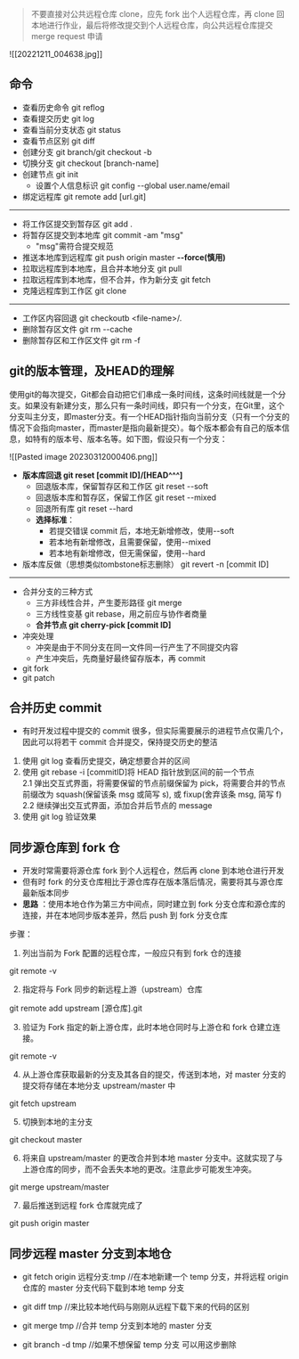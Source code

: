 > 不要直接对公共远程仓库 clone，应先 fork 出个人远程仓库，再 clone 回本地进行作业，最后将修改提交到个人远程仓库，向公共远程仓库提交 merge request 申请

![[20221211_004638.jpg]]

## 命令

- 查看历史命令 git reflog
- 查看提交历史 git log
- 查看当前分支状态 git status
- 查看节点区别 git diff
- 创建分支 git branch/git checkout -b
- 切换分支 git checkout \[branch-name\]
- 创建节点 git init
  - 设置个人信息标识 git config --global user.name/email
- 绑定远程库 git remote add \[url.git\]

---

- 将工作区提交到暂存区 git add .
- 将暂存区提交到本地库 git commit -am "msg"
  - "msg"需符合提交规范
- 推送本地库到远程库 git push origin master **--force(慎用)**
- 拉取远程库到本地库，且合并本地分支 git pull
- 拉取远程库到本地库，但不合并，作为新分支 git fetch
- 克隆远程库到工作区 git clone

---

- 工作区内容回退 git checkoutb \<file-name\>/.
- 删除暂存区文件 git rm --cache
- 删除暂存区和工作区文件 git rm -f

## git的版本管理，及HEAD的理解

使用git的每次提交，Git都会自动把它们串成一条时间线，这条时间线就是一个分支。如果没有新建分支，那么只有一条时间线，即只有一个分支，在Git里，这个分支叫主分支，即master分支。有一个HEAD指针指向当前分支（只有一个分支的情况下会指向master，而master是指向最新提交）。每个版本都会有自己的版本信息，如特有的版本号、版本名等。如下图，假设只有一个分支：

![[Pasted image 20230312000406.png]]


- **版本库回退 git reset \[commit ID\]/\[HEAD^^^\]**
  - 回退版本库，保留暂存区和工作区 git reset --soft
  - 回退版本库和暂存区，保留工作区 git reset --mixed
  - 回退所有库 git reset --hard
  - **选择标准**：
    - 若提交错误 commit 后，本地无新增修改，使用--soft
    - 若本地有新增修改，且需要保留，使用--mixed
    - 若本地有新增修改，但无需保留，使用--hard
- 版本库反做（思想类似tombstone标志删除） git revert -n \[commit ID\]
---

- 合并分支的三种方式
  - 三方非线性合并，产生菱形路径 git merge
  - 三方线性变基 git rebase，用之前应与协作者商量
  - **合并节点 git cherry-pick \[commit ID\]**
- 冲突处理
  - 冲突是由于不同分支在同一文件同一行产生了不同提交内容
  - 产生冲突后，先商量好最终留存版本，再 commit
- git fork
- git patch

## 合并历史 commit

- 有时开发过程中提交的 commit 很多，但实际需要展示的进程节点仅需几个，因此可以将若干 commit 合并提交，保持提交历史的整洁

1. 使用 git log 查看历史提交，确定想要合并的区间
2. 使用 git rebase -i \[commitID\]将 HEAD 指针放到区间的前一个节点  
   2.1 弹出交互式界面，将需要保留的节点前缀保留为 pick，将需要合并的节点前缀改为 squash(保留该条 msg 或简写 s), 或 fixup(舍弃该条 msg, 简写 f)
   2.2 继续弹出交互式界面，添加合并后节点的 message
3. 使用 git log 验证效果

## 同步源仓库到 fork 仓

- 开发时常需要将源仓库 fork 到个人远程仓，然后再 clone 到本地仓进行开发
- 但有时 fork 的分支仓库相比于源仓库存在版本落后情况，需要将其与源仓库最新版本同步
- **思路** ：使用本地仓作为第三方中间点，同时建立到 fork 分支仓库和源仓库的连接，并在本地同步版本差异，然后 push 到 fork 分支仓库

步骤：

1. 列出当前为 Fork 配置的远程仓库，一般应只有到 fork 仓的连接

git remote -v

2. 指定将与 Fork 同步的新远程上游（upstream）仓库

git remote add upstream \[源仓库\].git

3. 验证为 Fork 指定的新上游仓库，此时本地仓同时与上游仓和 fork 仓建立连接。

git remote -v

4. 从上游仓库获取最新的分支及其各自的提交，传送到本地，对 master 分支的提交将存储在本地分支 upstream/master 中

git fetch upstream

5. 切换到本地的主分支

git checkout master

6. 将来自 upstream/master 的更改合并到本地 master 分支中。这就实现了与上游仓库的同步，而不会丢失本地的更改。注意此步可能发生冲突。

git merge upstream/master

7. 最后推送到远程 fork 仓库就完成了

git push origin master

## 同步远程 master 分支到本地仓

- git fetch origin 远程分支:tmp //在本地新建一个 temp 分支，并将远程 origin 仓库的 master 分支代码下载到本地 temp 分支
- git diff tmp //来比较本地代码与刚刚从远程下载下来的代码的区别
- git merge tmp //合并 temp 分支到本地的 master 分支

- git branch -d tmp //如果不想保留 temp 分支 可以用这步删除
